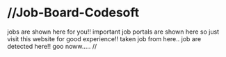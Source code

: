 # //Job-Board-Codesoft
jobs are shown here for you!!
important job portals are shown here so just visit this website for good experience!!
taken job from here..
job are detected here!!
goo noww.....
//
